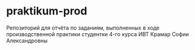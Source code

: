 # praktikum-prod
Репозиторий для отчёта по заданиям, выполненных в ходе производственной практики студентки 4-го курса ИВТ Крамар Софии Александровны
